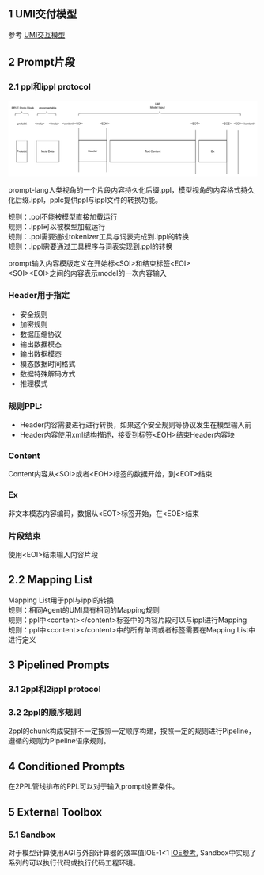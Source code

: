 ## 1 UMI交付模型  

参考 [UMI交互模型](./umi.md)  

## 2 Prompt片段  
### 2.1 ppl和ippl protocol  

![PPL Chunk](https://github.com/prompt-lang/arch/blob/master/assets/ppl.jpg#pic_center)  

prompt-lang人类视角的一个片段内容持久化后缀.ppl，模型视角的内容格式持久化后缀.ippl，pplc提供ppl与ippl文件的转换功能。   

规则：.ppl不能被模型直接加载运行  
规则：.ippl可以被模型加载运行  
规则：.ppl需要通过tokenizer工具与词表完成到.ippl的转换  
规则：.ippl需要通过工具程序与词表实现到.ppl的转换  

 
prompt输入内容模版定义在开始标\<SOI\>和结束标签\<EOI\>  
\<SOI\>\<EOI\>之间的内容表示model的一次内容输入  

### Header用于指定  
- 安全规则  
- 加密规则  
- 数据压缩协议  
- 输出数据模态  
- 输出数据模态  
- 模态数据时间格式  
- 数据特殊解码方式  
- 推理模式  

### 规则PPL:  

- Header内容需要进行进行转换，如果这个安全规则等协议发生在模型输入前  
- Header内容使用xml结构描述，接受到标签\<EOH\>结束Header内容块  

### Content  
Content内容从\<SOI\>或者\<EOH\>标签的数据开始，到\<EOT\>结束  

### Ex    
非文本模态内容编码，数据从\<EOT\>标签开始，在\<EOE\>结束  

### 片段结束  
使用\<EOI\>结束输入内容片段  


## 2.2 Mapping List    
Mapping List用于ppl与ippl的转换  
规则：相同Agent的UMI具有相同的Mapping规则  
规则：ppl中\<content\>\<\/content\>标签中的内容片段可以与ippl进行Mapping  
规则：ppl中\<content\>\<\/content\>中的所有单词或者标签需要在Mapping List中进行定义  

## 3 Pipelined Prompts  

### 3.1 2ppl和2ippl protocol  
 
### 3.2 2ppl的顺序规则  

2ppl的chunk构成安排不一定按照一定顺序构建，按照一定的规则进行Pipeline，遵循的规则为Pipeline语序规则。  

## 4 Conditioned Prompts  

在2PPL管线排布的PPL可以对于输入prompt设置条件。

## 5 External Toolbox  
### 5.1 Sandbox  

对于模型计算使用AGI与外部计算器的效率值IOE-1<1 [IOE参考](./thoughtbench.md), Sandbox中实现了系列的可以执行代码或执行代码工程环境。 

